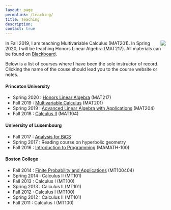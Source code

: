 ```yaml
---
layout: page
permalink: /teaching/
title: Teaching
description:
contact: true
---
```


<img class="col one" align="right" src="{{'/assets/img/julia_new.jpg' | prepend: site.baseurl | prepend: site.url }}">In Fall 2019, I am teaching Multivariable Calculus (MAT201).
In Spring 2020, I will be teaching Honors Linear Algebra (MAT217). All materials can be found on [Blackboard](https://blackboard.princeton.edu).

Below is a list of courses where I have been the sole instructor of record. Clicking the name of the couse should lead you to the course website or notes.

#### Princeton University
* Spring 2020 : [Honors Linear Algebra](https://blackboard.princeton.edu) (MAT217)
* Fall 2019 : [Multivariable Calculus](https://blackboard.princeton.edu) (MAT201)
* Spring 2019 : [Advanced Linear Algebra with Applications](https://blackboard.princeton.edu) (MAT204)
* Fall 2018 : [Calculus II](https://blackboard.princeton.edu) (MAT104)

#### University of Luxembourg
* Fall 2017 : [Analysis for BiCS](https://moodle.uni.lu)
* Spring 2017 : Reading course on hyperbolic geometry
* Fall 2016 : [Introduction to Programming]({{site.data.links.pycourse.url}}) (MAMATH-100)

#### Boston College
* Fall 2014 : [Finite Probability and Applications](https://bostoncollege.instructure.com/courses/1390576) (MT100404)
* Spring 2014 : Calculus II (MT101)
* Fall 2013 : Calculus I (MT100)
* Spring 2013 : Calculus II (MT101)
* Fall 2012 : Calculus I (MT100)
* Spring 2012 : Calculus II (MT101)
* Fall 2011 : Calculus I (MT100)
